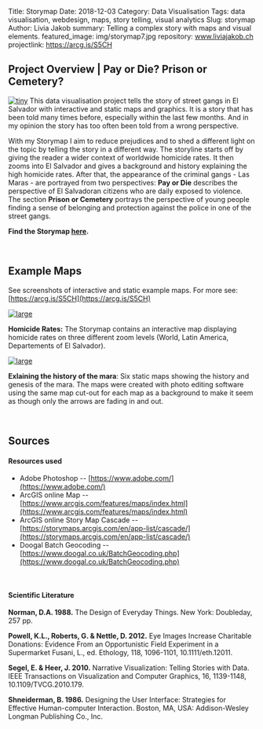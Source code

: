 Title: Storymap
Date: 2018-12-03
Category: Data Visualisation
Tags: data visualisation, webdesign, maps, story telling, visual analytics
Slug: storymap
Author: Livia Jakob
summary: Telling a complex story with maps and visual elements.
featured_image: img/storymap7.jpg
repository: www.liviajakob.ch
projectlink: https://arcg.is/S5CH



## **Project Overview** | Pay or Die? Prison or Cemetery?

[![tiny]({filename}/img/storymap4.png)]({filename}/img/storymap4.png)
This data visualisation project tells the story of street gangs in El Salvador with interactive and static maps and graphics. It is a story that has been told many times before, especially within the last few months. And in my opinion the story has too often been told from a wrong perspective. 

With my Storymap I aim to reduce prejudices and to shed a different light on the topic by telling the story in a different way. The storyline starts off by giving the reader a wider context of worldwide homicide rates. It then zooms into El Salvador and gives a background and history explaining the high homicide rates. After that, the appearance of the criminal gangs - Las Maras - are portrayed from two perspectives: **Pay or Die** describes the perspective of El Salvadoran citizens who are daily exposed to violence. The section **Prison or Cemetery** portrays the perspective of young people finding a sense of belonging and protection against the police in one of the street gangs. 


**Find the Storymap [here](https://arcg.is/S5CH).**


&nbsp;

## Example Maps

See screenshots of interactive and static example maps. For more see: [https://arcg.is/S5CH](https://arcg.is/S5CH)

[![large]({filename}/img/storymap2.png)]({filename}/img/storymap2.png)

**Homicide Rates:** The Storymap contains an interactive map displaying homicide rates on three different zoom levels (World, Latin America, Departements of El Salvador).

[![large]({filename}/img/storymap1.png)]({filename}/img/storymap1.png)

**Exlaining the history of the mara**: Six static maps showing the history and genesis of the mara. The maps were created with photo editing software using the same map cut-out for each map as a background to make it seem as though only the arrows are fading in and out.



&nbsp;
&nbsp;

## Sources

#### Resources used

- Adobe Photoshop -- [https://www.adobe.com/](https://www.adobe.com/)
- ArcGIS online Map -- [https://www.arcgis.com/features/maps/index.html](https://www.arcgis.com/features/maps/index.html)
- ArcGIS online Story Map Cascade -- [https://storymaps.arcgis.com/en/app-list/cascade/](https://storymaps.arcgis.com/en/app-list/cascade/)
- Doogal Batch Geocoding -- [https://www.doogal.co.uk/BatchGeocoding.php](https://www.doogal.co.uk/BatchGeocoding.php)

&nbsp;

#### Scientific Literature

**Norman, D.A. 1988.** The Design of Everyday Things. New York: Doubleday, 257 pp.

**Powell, K.L., Roberts, G. & Nettle, D. 2012.** Eye Images Increase Charitable Donations: Evidence From an Opportunistic Field Experiment in a Supermarket Fusani, L., ed. Ethology, 118, 1096-1101, 10.1111/eth.12011.

**Segel, E. & Heer, J. 2010.** Narrative Visualization: Telling Stories with Data. IEEE Transactions on Visualization and Computer Graphics, 16, 1139-1148, 10.1109/TVCG.2010.179.

**Shneiderman, B. 1986.** Designing the User Interface: Strategies for Effective Human-computer Interaction. Boston, MA, USA: Addison-Wesley Longman Publishing Co., Inc.

